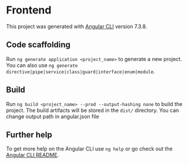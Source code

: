 # Frontend

This project was generated with [Angular CLI](https://github.com/angular/angular-cli) version 7.3.8.

## Code scaffolding

Run `ng generate application <project_name>` to generate a new project. You can also use `ng generate directive|pipe|service|class|guard|interface|enum|module`.

## Build

Run `ng build <project_name> --prod --output-hashing none` to build the project. The build artifacts will be stored in the `dist/` directory. You can change output path in angular.json file

## Further help

To get more help on the Angular CLI use `ng help` or go check out the [Angular CLI README](https://github.com/angular/angular-cli/blob/master/README.md).
